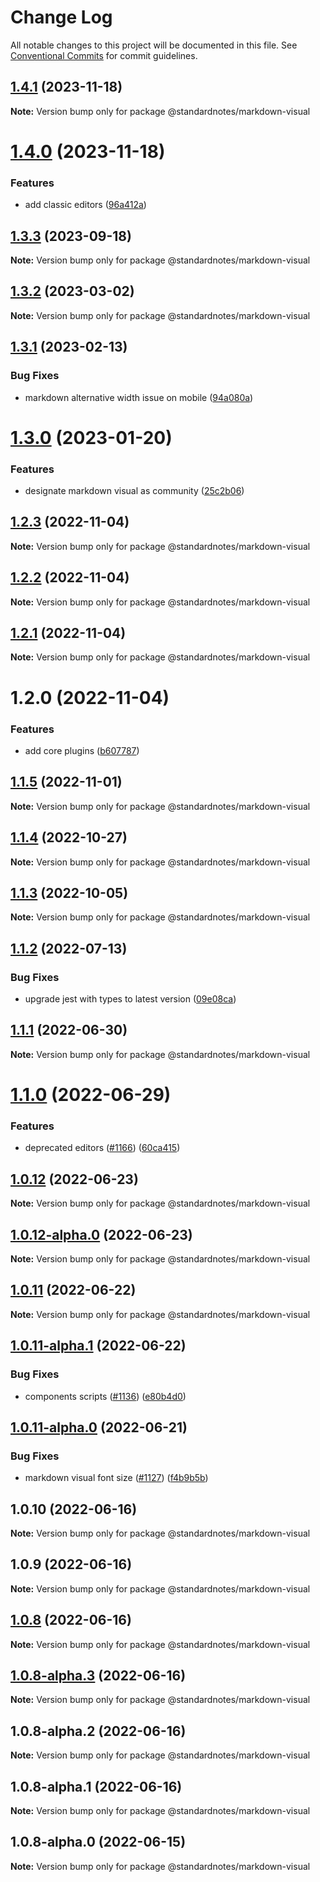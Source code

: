 # Change Log

All notable changes to this project will be documented in this file.
See [Conventional Commits](https://conventionalcommits.org) for commit guidelines.

## [1.4.1](https://github.com/standardnotes/plugins/compare/@standardnotes/markdown-visual@1.4.0...@standardnotes/markdown-visual@1.4.1) (2023-11-18)

**Note:** Version bump only for package @standardnotes/markdown-visual

# [1.4.0](https://github.com/standardnotes/plugins/compare/@standardnotes/markdown-visual@1.3.3...@standardnotes/markdown-visual@1.4.0) (2023-11-18)

### Features

* add classic editors ([96a412a](https://github.com/standardnotes/plugins/commit/96a412a9725f689cbd5ca95f7feb5ba19938dd9a))

## [1.3.3](https://github.com/standardnotes/plugins/compare/@standardnotes/markdown-visual@1.3.2...@standardnotes/markdown-visual@1.3.3) (2023-09-18)

**Note:** Version bump only for package @standardnotes/markdown-visual

## [1.3.2](https://github.com/standardnotes/plugins/compare/@standardnotes/markdown-visual@1.3.1...@standardnotes/markdown-visual@1.3.2) (2023-03-02)

**Note:** Version bump only for package @standardnotes/markdown-visual

## [1.3.1](https://github.com/standardnotes/plugins/compare/@standardnotes/markdown-visual@1.3.0...@standardnotes/markdown-visual@1.3.1) (2023-02-13)

### Bug Fixes

* markdown alternative width issue on mobile ([94a080a](https://github.com/standardnotes/plugins/commit/94a080a381e4e7c1acea95ebe7824e947ce3834b))

# [1.3.0](https://github.com/standardnotes/plugins/compare/@standardnotes/markdown-visual@1.2.3...@standardnotes/markdown-visual@1.3.0) (2023-01-20)

### Features

* designate markdown visual as community ([25c2b06](https://github.com/standardnotes/plugins/commit/25c2b0691c56c0eb96d5c2989ff2a9362dac37c2))

## [1.2.3](https://github.com/standardnotes/plugins/compare/@standardnotes/markdown-visual@1.2.2...@standardnotes/markdown-visual@1.2.3) (2022-11-04)

**Note:** Version bump only for package @standardnotes/markdown-visual

## [1.2.2](https://github.com/standardnotes/plugins/compare/@standardnotes/markdown-visual@1.2.1...@standardnotes/markdown-visual@1.2.2) (2022-11-04)

**Note:** Version bump only for package @standardnotes/markdown-visual

## [1.2.1](https://github.com/standardnotes/plugins/compare/@standardnotes/markdown-visual@1.2.0...@standardnotes/markdown-visual@1.2.1) (2022-11-04)

**Note:** Version bump only for package @standardnotes/markdown-visual

# 1.2.0 (2022-11-04)

### Features

* add core plugins ([b607787](https://github.com/standardnotes/plugins/commit/b60778762306f5647cb715102eab23083b266718))

## [1.1.5](https://github.com/standardnotes/app/compare/@standardnotes/markdown-visual@1.1.4...@standardnotes/markdown-visual@1.1.5) (2022-11-01)

**Note:** Version bump only for package @standardnotes/markdown-visual

## [1.1.4](https://github.com/standardnotes/app/compare/@standardnotes/markdown-visual@1.1.3...@standardnotes/markdown-visual@1.1.4) (2022-10-27)

**Note:** Version bump only for package @standardnotes/markdown-visual

## [1.1.3](https://github.com/standardnotes/app/compare/@standardnotes/markdown-visual@1.1.2...@standardnotes/markdown-visual@1.1.3) (2022-10-05)

**Note:** Version bump only for package @standardnotes/markdown-visual

## [1.1.2](https://github.com/standardnotes/app/compare/@standardnotes/markdown-visual@1.1.1...@standardnotes/markdown-visual@1.1.2) (2022-07-13)

### Bug Fixes

* upgrade jest with types to latest version ([09e08ca](https://github.com/standardnotes/app/commit/09e08ca899ba8694cf43292e918c4c204c0d2cb9))

## [1.1.1](https://github.com/standardnotes/app/compare/@standardnotes/markdown-visual@1.1.0...@standardnotes/markdown-visual@1.1.1) (2022-06-30)

**Note:** Version bump only for package @standardnotes/markdown-visual

# [1.1.0](https://github.com/standardnotes/app/compare/@standardnotes/markdown-visual@1.0.12...@standardnotes/markdown-visual@1.1.0) (2022-06-29)

### Features

* deprecated editors ([#1166](https://github.com/standardnotes/app/issues/1166)) ([60ca415](https://github.com/standardnotes/app/commit/60ca4150446f9a14bb6a31416686c6d07a7d0cd9))

## [1.0.12](https://github.com/standardnotes/app/compare/@standardnotes/markdown-visual@1.0.12-alpha.0...@standardnotes/markdown-visual@1.0.12) (2022-06-23)

**Note:** Version bump only for package @standardnotes/markdown-visual

## [1.0.12-alpha.0](https://github.com/standardnotes/app/compare/@standardnotes/markdown-visual@1.0.11...@standardnotes/markdown-visual@1.0.12-alpha.0) (2022-06-23)

**Note:** Version bump only for package @standardnotes/markdown-visual

## [1.0.11](https://github.com/standardnotes/app/compare/@standardnotes/markdown-visual@1.0.11-alpha.1...@standardnotes/markdown-visual@1.0.11) (2022-06-22)

**Note:** Version bump only for package @standardnotes/markdown-visual

## [1.0.11-alpha.1](https://github.com/standardnotes/app/compare/@standardnotes/markdown-visual@1.0.11-alpha.0...@standardnotes/markdown-visual@1.0.11-alpha.1) (2022-06-22)

### Bug Fixes

* components scripts ([#1136](https://github.com/standardnotes/app/issues/1136)) ([e80b4d0](https://github.com/standardnotes/app/commit/e80b4d0ffad495c758b593c30e1c4c754dda9b7e))

## [1.0.11-alpha.0](https://github.com/standardnotes/app/compare/@standardnotes/markdown-visual@1.0.10...@standardnotes/markdown-visual@1.0.11-alpha.0) (2022-06-21)

### Bug Fixes

* markdown visual font size ([#1127](https://github.com/standardnotes/app/issues/1127)) ([f4b9b5b](https://github.com/standardnotes/app/commit/f4b9b5b566e8d4104de71a87ee041cdc77c3ce6c))

## 1.0.10 (2022-06-16)

**Note:** Version bump only for package @standardnotes/markdown-visual

## 1.0.9 (2022-06-16)

**Note:** Version bump only for package @standardnotes/markdown-visual

## [1.0.8](https://github.com/standardnotes/app/compare/@standardnotes/markdown-visual@1.0.8-alpha.3...@standardnotes/markdown-visual@1.0.8) (2022-06-16)

**Note:** Version bump only for package @standardnotes/markdown-visual

## [1.0.8-alpha.3](https://github.com/standardnotes/app/compare/@standardnotes/markdown-visual@1.0.8-alpha.2...@standardnotes/markdown-visual@1.0.8-alpha.3) (2022-06-16)

**Note:** Version bump only for package @standardnotes/markdown-visual

## 1.0.8-alpha.2 (2022-06-16)

**Note:** Version bump only for package @standardnotes/markdown-visual

## 1.0.8-alpha.1 (2022-06-16)

**Note:** Version bump only for package @standardnotes/markdown-visual

## 1.0.8-alpha.0 (2022-06-15)

**Note:** Version bump only for package @standardnotes/markdown-visual
